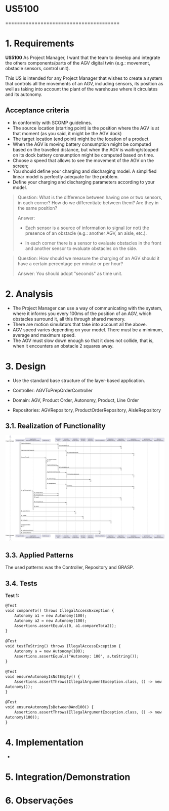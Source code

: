 # US5100
=======================================

# 1. Requirements

**US5100** As Project Manager, I want that the team to develop and integrate the others components/parts of the AGV digital twin (e.g.: movement, obstacle sensors, control unit).

This US is intended for any Project Manager that wishes to create a system that controls all the movements of an AGV, including sensors, its position as well as taking into account
the plant of the warehouse where it circulates and its autonomy.


## Acceptance criteria
* In conformity with SCOMP guidelines.
* The source location (starting point) is the position where the AGV is at that moment (as you said, it might be the AGV dock)
* The target location (end point) might be the location of a product.
* When the AGV is moving battery consumption might be computed based on the travelled distance, but when the AGV is waiting/stopped 
on its dock battery consumption might be computed based on time.
* Choose a speed that allows to see the movement of the AGV on the screen;
* You should define your charging and discharging model. A simplified linear model is perfectly adequate for the problem.
* Define your charging and discharging parameters according to your model.

> Question: What is the difference between having one or two sensors, in each corner? How do we differentiate between them? Are they in the same position?
>
> Answer: 
> - Each sensor is a source of information to signal (or not) the presence of an obstacle (e.g.: another AGV, an aisle, etc.).
>
> - In each corner there is a sensor to evaluate obstacles in the front and another sensor  to evaluate obstacles on the side.


> Question: How should we measure the charging of an AGV should it have a certain percentage per minute or per hour?
>
> Answer: You should adopt "seconds" as time unit.


# 2. Analysis
- The Project Manager can use a way of communicating with the system, where it informs you every 100ms of the position of an AGV, which obstacles surround it, all this through shared memory.
- There are motion simulators that take into account all the above.
- AGV speed varies depending on your model. There must be a minimum, average and maximum speed.
- The AGV must slow down enough so that it does not collide, that is, when it encounters an obstacle 2 squares away.

# 3. Design
* Use the standard base structure of the layer-based application.

* Controller: AGVToPrepOrderController
* Domain: AGV, Product Order, Autonomy, Product, Line Order
* Repositories: AGVRepository, ProductOrderRepository, AisleRepository

## 3.1. Realization of Functionality

![US5100_SD](US5100_SD.svg)

## 3.3. Applied Patterns

The used patterns was the Controller, Repository and GRASP.

## 3.4. Tests

**Test 1:** 

    @Test
    void compareTo() throws IllegalAccessException {
        Autonomy a1 = new Autonomy(100);
        Autonomy a2 = new Autonomy(100);
        Assertions.assertEquals(0, a1.compareTo(a2));
    }

    @Test
    void testToString() throws IllegalAccessException {
        Autonomy a = new Autonomy(100);
        Assertions.assertEquals("Autonomy: 100", a.toString());
    }

    @Test
    void ensureAutonomyIsNotEmpty() {
        Assertions.assertThrows(IllegalArgumentException.class, () -> new Autonomy());
    }
    
    @Test
    void ensureAutonomyIsBetween0And100() {
        Assertions.assertThrows(IllegalArgumentException.class, () -> new Autonomy(100));
    }
    

# 4. Implementation

* 


# 5. Integration/Demonstration

   

# 6. Observações



